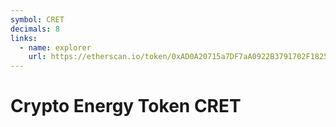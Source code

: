 ```yaml
---
symbol: CRET
decimals: 8
links:
  - name: explorer
    url: https://etherscan.io/token/0xAD0A20715a7DF7aA0922B3791702F18254B660d9
---
```


# Crypto Energy Token CRET
